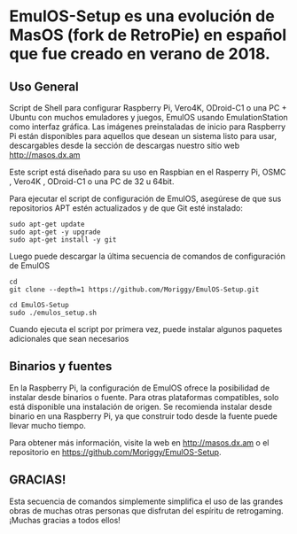EmulOS-Setup es una evolución de MasOS (fork de RetroPie) en español que fue creado en verano de 2018.
==============

Uso General
-------------

Script de Shell para configurar Raspberry Pi, Vero4K, ODroid-C1 o una PC + Ubuntu con muchos emuladores y juegos, EmulOS usando EmulationStation como interfaz gráfica. Las imágenes preinstaladas de inicio para Raspberry Pi están disponibles para aquellos que desean un sistema listo para usar, descargables desde la sección de descargas nuestro sitio web http://masos.dx.am

Este script está diseñado para su uso en Raspbian en el Rasperry Pi, OSMC , Vero4K , ODroid-C1 o una PC de 32 u 64bit.

Para ejecutar el script de configuración de EmulOS, asegúrese de que sus repositorios APT estén actualizados y de que Git esté instalado:

```shell
sudo apt-get update
sudo apt-get -y upgrade
sudo apt-get install -y git
```

Luego puede descargar la última secuencia de comandos de configuración de EmulOS

```shell
cd
git clone --depth=1 https://github.com/Moriggy/EmulOS-Setup.git
```

```shell
cd EmulOS-Setup
sudo ./emulos_setup.sh
```

Cuando ejecuta el script por primera vez, puede instalar algunos paquetes adicionales que sean necesarios


Binarios y fuentes
--------------------

En la Raspberry Pi, la configuración de EmulOS ofrece la posibilidad de instalar desde binarios o fuente. Para otras plataformas compatibles, solo está disponible una instalación de origen. Se recomienda instalar desde binario en una Raspberry Pi, ya que construir todo desde la fuente puede llevar mucho tiempo.

Para obtener más información, visite la web en http://masos.dx.am o el repositorio en https://github.com/Moriggy/EmulOS-Setup.


GRACIAS!
------

Esta secuencia de comandos simplemente simplifica el uso de las grandes obras de muchas otras personas que disfrutan del espíritu de retrogaming. ¡Muchas gracias a todos ellos!

